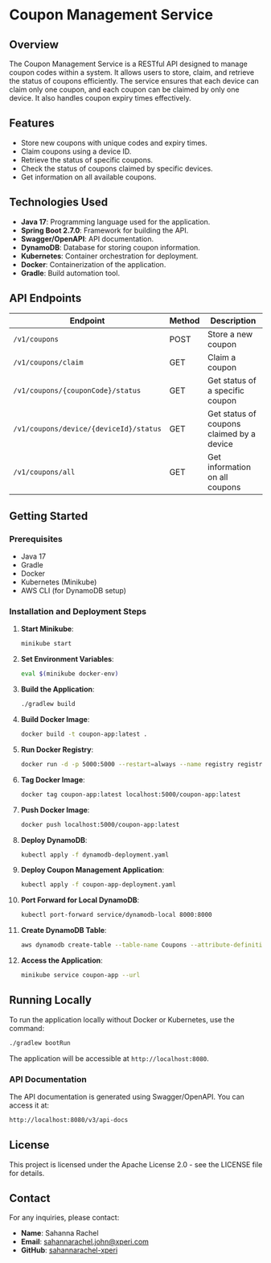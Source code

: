 # Coupon Management Service

## Overview

The Coupon Management Service is a RESTful API designed to manage coupon codes within a system. It allows users to store, claim, and retrieve the status of coupons efficiently. The service ensures that each device can claim only one coupon, and each coupon can be claimed by only one device. It also handles coupon expiry times effectively.

## Features

- Store new coupons with unique codes and expiry times.
- Claim coupons using a device ID.
- Retrieve the status of specific coupons.
- Check the status of coupons claimed by specific devices.
- Get information on all available coupons.

## Technologies Used

- **Java 17**: Programming language used for the application.
- **Spring Boot 2.7.0**: Framework for building the API.
- **Swagger/OpenAPI**: API documentation.
- **DynamoDB**: Database for storing coupon information.
- **Kubernetes**: Container orchestration for deployment.
- **Docker**: Containerization of the application.
- **Gradle**: Build automation tool.

## API Endpoints

| Endpoint                                | Method | Description                               |
|-----------------------------------------|--------|-------------------------------------------|
| `/v1/coupons`                           | POST   | Store a new coupon                        |
| `/v1/coupons/claim`                     | GET    | Claim a coupon                            |
| `/v1/coupons/{couponCode}/status`       | GET    | Get status of a specific coupon           |
| `/v1/coupons/device/{deviceId}/status`  | GET    | Get status of coupons claimed by a device |
| `/v1/coupons/all`                       | GET    | Get information on all coupons            |

## Getting Started

### Prerequisites

- Java 17
- Gradle
- Docker
- Kubernetes (Minikube)
- AWS CLI (for DynamoDB setup)

### Installation and Deployment Steps

1. **Start Minikube**:

   ```bash
   minikube start
   ```

2. **Set Environment Variables**:

   ```bash
   eval $(minikube docker-env)
   ```

3. **Build the Application**:

   ```bash
   ./gradlew build
   ```

4. **Build Docker Image**:

   ```bash
   docker build -t coupon-app:latest .
   ```

5. **Run Docker Registry**:

   ```bash
   docker run -d -p 5000:5000 --restart=always --name registry registry:2
   ```

6. **Tag Docker Image**:

   ```bash
   docker tag coupon-app:latest localhost:5000/coupon-app:latest
   ```

7. **Push Docker Image**:

   ```bash
   docker push localhost:5000/coupon-app:latest
   ```

8. **Deploy DynamoDB**:

   ```bash
   kubectl apply -f dynamodb-deployment.yaml
   ```

9. **Deploy Coupon Management Application**:

   ```bash
   kubectl apply -f coupon-app-deployment.yaml
   ```

10. **Port Forward for Local DynamoDB**:

    ```bash
    kubectl port-forward service/dynamodb-local 8000:8000
    ```

11. **Create DynamoDB Table**:

    ```bash
    aws dynamodb create-table --table-name Coupons --attribute-definitions AttributeName=couponCode,AttributeType=S --key-schema AttributeName=couponCode,KeyType=HASH --provisioned-throughput ReadCapacityUnits=5,WriteCapacityUnits=5 --endpoint-url http://localhost:8000
    ```

12. **Access the Application**:

    ```bash
    minikube service coupon-app --url
    ```

## Running Locally

To run the application locally without Docker or Kubernetes, use the command:

```bash
./gradlew bootRun
```

The application will be accessible at `http://localhost:8080`.

### API Documentation

The API documentation is generated using Swagger/OpenAPI. You can access it at:

```bash
http://localhost:8080/v3/api-docs
```

## License

This project is licensed under the Apache License 2.0 - see the LICENSE file for details.

## Contact

For any inquiries, please contact:

- **Name**: Sahanna Rachel
- **Email**: sahannarachel.john@xperi.com
- **GitHub**: [sahannarachel-xperi](https://github.com/sahannarachel-xperi)

